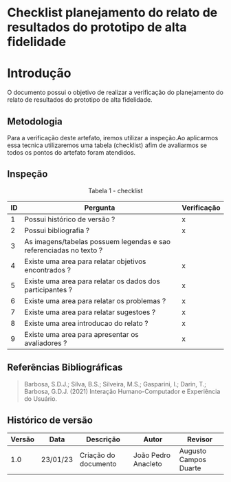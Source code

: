 # Checklist planejamento do relato de resultados do prototipo de alta fidelidade

# Introdução

O documento possui o objetivo de realizar a verificação do planejamento do relato de resultados do prototipo de alta fidelidade.

## Metodologia

Para a verificação deste artefato, iremos utilizar a inspeção.Ao aplicarmos essa tecnica utilizaremos uma tabela (checklist) afim de avaliarmos se todos os pontos do artefato foram atendidos.

## Inspeção

<figcaption><center>
    Tabela 1 - checklist
</figcaption>

| ID  | Pergunta                                                           | Verificação |
| --- | ------------------------------------------------------------------ | ----------- |
| 1   | Possui histórico de versão ?                                       | x           |
| 2   | Possui bibliografia ?                                              | x           |
| 3   | As imagens/tabelas possuem legendas e sao referenciadas no texto ? |             |
| 4   | Existe uma area para relatar objetivos encontrados ?               | x           |
| 5   | Existe uma area para relatar os dados dos participantes ?          | x           |
| 6   | Existe uma area para relatar os problemas ?                        | x           |
| 7   | Existe uma area para relatar sugestoes ?                           | x           |
| 8   | Existe uma area introducao do relato ?                             | x           |
| 9   | Existe uma area para apresentar os avaliadores ?                   | x           |

## Referências Bibliográficas

> Barbosa, S.D.J.; Silva, B.S.; Silveira, M.S.; Gasparini, I.; Darin, T.; Barbosa, G.D.J. (2021) Interação Humano-Computador e Experiência do Usuário.

## Histórico de versão

| Versão | Data     | Descrição            | Autor               | Revisor               |
| ------ | -------- | -------------------- | ------------------- | --------------------- |
| 1.0    | 23/01/23 | Criação do documento | João Pedro Anacleto | Augusto Campos Duarte |
